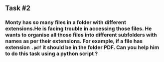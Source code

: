 ## Task \#2

### Monty has so many files in a folder with different extensions.He is facing trouble in accessing those files. He wants to organise all those files into different subfolders with names as per their extensions. For example, if a file has extension `.pdf` it should be in the folder PDF. Can you help him to do this task using a python script ?

